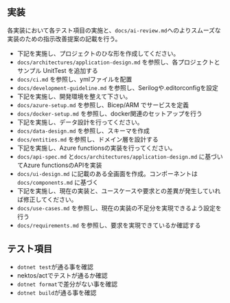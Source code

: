 ## 実装

各実装において各テスト項目の実施と、`docs/ai-review.md`へのよりスムーズな実装のための指示改善提案の記載を行う。

- 下記を実施し、プロジェクトのひな形を作成してください。
 - `docs/architectures/application-design.md` を参照し、各プロジェクトとサンプル UnitTest を追加する
 - `docs/ci.md` を参照し、ymlファイルを配置
 - `docs/development-guideline.md` を参照し、Serilogや.editorconfigを設定
- 下記を実施し、開発環境を整えて下さい。
 - `docs/azure-setup.md` を参照し、Bicep/ARM でサービスを定義
 - `docs/docker-setup.md` を参照し、docker関連のセットアップを行う
- 下記を実施し、データ設計を行ってください。
 - `docs/data-design.md` を参照し、スキーマを作成
 - `docs/entities.md` を参照し、ドメイン層を設計する
- 下記を実施し、Azure functionsの実装を行ってください。
 - `docs/api-spec.md` と`docs/architectures/application-design.md` に基づいてAzure functionsのAPIを実装
 - `docs/ui-design.md` に記載のある全画面を作成。コンポーネントは`docs/components.md` に基づく
- 下記を実施し、現在の実装と、ユースケースや要求との差異が発生していれば修正してください。
 - `docs/use-cases.md` を参照し、現在の実装の不足分を実現できるよう設定を行う
 - `docs/requirements.md` を参照し、要求を実現できているか確認する

## テスト項目

- `dotnet test`が通る事を確認
- nektos/actでテストが通るか確認
 - `dotnet format`で差分がない事を確認
- `dotnet build`が通る事を確認
